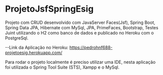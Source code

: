 # ProjetoJsfSpringEsig
Projeto com CRUD desenvolvido com JavaServer Faces(Jsf), Spring Boot, Spring Data JPA, Hibernate com MySql, JPA, PrimeFaces, Bootstrap, Testes Juint utilizando o H2 como banco de dados e publicado no Heroku com o PostgreSql.

--Link da Aplicação no Heroku: https://pedrohnf688-projetoesig.herokuapp.com/

Para rodar o projeto localmente é preciso utilizar uma IDE, nesta aplicação foi utilizada o Spring Tool Suite (STS), Xampp e o MySql.
